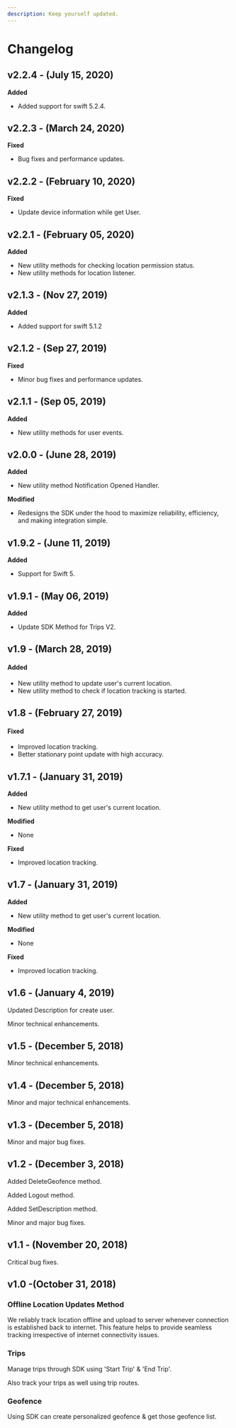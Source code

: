 ```yaml
---
description: Keep yourself updated.
---
```


# Changelog

## v2.2.4 - \(July 15, 2020\)

**Added**

* Added support for swift 5.2.4.

## v2.2.3 - \(March 24, 2020\)

**Fixed**

* Bug fixes and performance updates.

## v2.2.2 - \(February 10, 2020\)

**Fixed**

* Update device information while get User.

## v2.2.1 - \(February 05, 2020\)

**Added**

* New utility methods for checking location permission status. 
* New utility methods for location listener.

## v2.1.3 - \(Nov 27, 2019\)

**Added**

* Added support for swift 5.1.2

## v2.1.2 - \(Sep 27, 2019\)

**Fixed**

* Minor bug fixes and performance updates.

## v2.1.1 - \(Sep 05, 2019\)

**Added**

* New utility methods for user events.

## v2.0.0 - \(June 28, 2019\)

**Added**

* New utility method Notification Opened Handler.

**Modified**

* Redesigns the SDK under the hood to maximize reliability, efficiency, and making integration simple.

## v1.9.2 - \(June 11, 2019\)

**Added**

* Support for Swift 5.

## v1.9.1 - \(May 06, 2019\)

**Added**

* Update SDK Method for Trips V2.

## v1.9 - \(March 28, 2019\)

#### Added

* New utility method to update user's current location. 
* New utility method to check if location tracking is started.

## v1.8 - \(February 27, 2019\)

#### Fixed

* Improved location tracking.
* Better stationary point update with high accuracy.

## v1.7.1 - \(January 31, 2019\)

**Added**

* New utility method to get user's current location.

**Modified**

* None

**Fixed**

* Improved location tracking.

## v1.7 - \(January 31, 2019\)

**Added**

* New utility method to get user's current location.

**Modified**

* None

**Fixed**

* Improved location tracking.

## v1.6 - \(January 4, 2019\)

Updated Description for create user.

Minor technical enhancements.

## v1.5 - \(December 5, 2018\)

Minor technical enhancements.

## v1.4 - \(December 5, 2018\)

Minor and major technical enhancements.

## v1.3 - \(December 5, 2018\)

Minor and major bug fixes.

## v1.2 - \(December 3, 2018\)

Added DeleteGeofence method.

Added Logout method.

Added SetDescription method.

Minor and major bug fixes.

## v1.1 - \(November 20, 2018\)



Critical bug fixes.

## v1.0 -\(October 31, 2018\)

### **Offline Location Updates Method**

We reliably track location offline and upload to server whenever connection is established back to internet. This feature helps to provide seamless tracking irrespective of internet connectivity issues.

### **Trips**

Manage trips through SDK using 'Start Trip' & 'End Trip'.

Also track your trips as well using trip routes.

### **Geofence**

Using SDK can create personalized geofence & get those geofence list.

